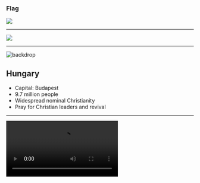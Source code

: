 ### Flag

![](https://upload.wikimedia.org/wikipedia/commons/c/c1/Flag_of_Hungary.svg)

---

![](https://upload.wikimedia.org/wikipedia/commons/6/60/EU-Hungary.svg)

---

![backdrop](https://res.cloudinary.com/kiekies/image/upload/v1691947101/prayer/bmugpaavp0khufyrzlbr.jpg)

## Hungary

- Capital: Budapest
- 9.7 million people
- Widespread nominal Christianity
- Pray for Christian leaders and revival

---

![](https://storage.googleapis.com/prayer-videos/country/hungary.mp4)
